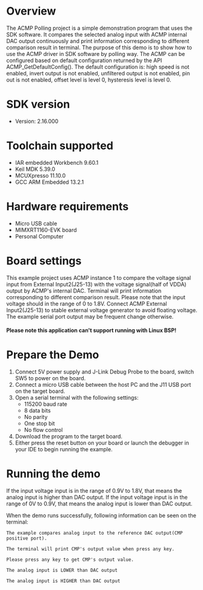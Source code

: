 Overview
========
The ACMP Polling project is a simple demonstration program that uses the SDK software. It compares
the selected analog input with ACMP internal DAC output continuously and print information corresponding
to different comparison result in terminal. The purpose of this demo is to show how to use the ACMP driver
in SDK software by polling way. The ACMP can be configured based on default configuration returned
by the API ACMP_GetDefaultConfig(). The default configuration is: high speed is not enabled, invert
output is not enabled, unfiltered output is not enabled, pin out is not enabled, offset level is
level 0, hysteresis level is level 0.


SDK version
===========
- Version: 2.16.000

Toolchain supported
===================
- IAR embedded Workbench  9.60.1
- Keil MDK  5.39.0
- MCUXpresso  11.10.0
- GCC ARM Embedded  13.2.1

Hardware requirements
=====================
- Micro USB cable
- MIMXRT1160-EVK board
- Personal Computer

Board settings
==============
This example project uses ACMP instance 1 to compare the voltage signal input from External Input2(J25-13)
with the voltage signal(half of VDDA) output by ACMP's internal DAC. Terminal will print information
corresponding to different comparison result.
Please note that the input voltage should in the range of 0 to 1.8V.
Connect ACMP External Input2(J25-13) to stable external voltage generator to avoid floating voltage.
The example serial port output may be frequent change otherwise.

#### Please note this application can't support running with Linux BSP! ####

Prepare the Demo
================
1. Connect 5V power supply and J-Link Debug Probe to the board, switch SW5 to power on the board.
2. Connect a micro USB cable between the host PC and the J11 USB port on the target board.
3. Open a serial terminal with the following settings:
    - 115200 baud rate
    - 8 data bits
    - No parity
    - One stop bit
    - No flow control
4. Download the program to the target board.
5. Either press the reset button on your board or launch the debugger in your IDE to begin running the example.

Running the demo
================
If the input voltage input is in the range of 0.9V to 1.8V, that means the analog input is higher than DAC output.
If the input voltage input is in the range of 0V to 0.9V, that means the analog input is lower than DAC output. 

When the demo runs successfully, following information can be seen on the terminal:

~~~~~~~~~~~~~~~~~~~~~~~~~~~~~
The example compares analog input to the reference DAC output(CMP positive port).

The terminal will print CMP's output value when press any key.

Please press any key to get CMP's output value.

The analog input is LOWER than DAC output

The analog input is HIGHER than DAC output
~~~~~~~~~~~~~~~~~~~~~~~~~~~~~
